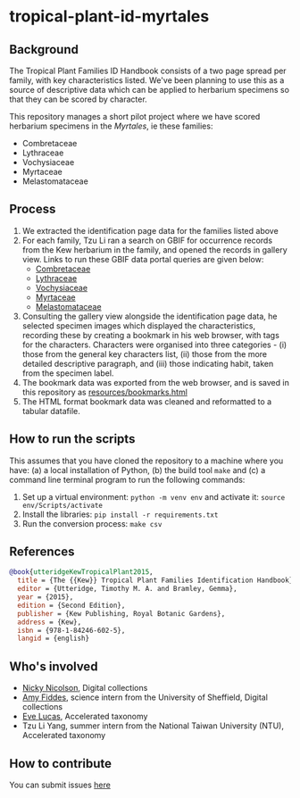 # tropical-plant-id-myrtales

## Background

The Tropical Plant Families ID Handbook consists of a two page spread per family, with key characteristics listed. We've been planning to use this as a source of descriptive data which can be applied to herbarium specimens so that they can be scored by character.

This repository manages a short pilot project where we have scored herbarium specimens in the *Myrtales*, ie these families:

- Combretaceae
- Lythraceae
- Vochysiaceae
- Myrtaceae 
- Melastomataceae

## Process

1. We extracted the identification page data for the families listed above
2. For each family, Tzu Li ran a search on GBIF for occurrence records from the Kew herbarium in the family, and opened the records in gallery view. Links to run these GBIF data portal queries are given below:
    - [Combretaceae](https://www.gbif.org/occurrence/gallery?dataset_key=cd6e21c8-9e8a-493a-8a76-fbf7862069e5&taxon_key=2431&advanced=1)
    - [Lythraceae](https://www.gbif.org/occurrence/gallery?dataset_key=cd6e21c8-9e8a-493a-8a76-fbf7862069e5&taxon_key=6684&advanced=1)
    - [Vochysiaceae](https://www.gbif.org/occurrence/gallery?dataset_key=cd6e21c8-9e8a-493a-8a76-fbf7862069e5&taxon_key=3231623&advanced=1)
    - [Myrtaceae](https://www.gbif.org/occurrence/gallery?dataset_key=cd6e21c8-9e8a-493a-8a76-fbf7862069e5&taxon_key=5014&advanced=1) 
    - [Melastomataceae](https://www.gbif.org/occurrence/gallery?dataset_key=cd6e21c8-9e8a-493a-8a76-fbf7862069e5&taxon_key=6683&advanced=1)
3. Consulting the gallery view alongside the identification page data, he selected specimen images which displayed the characteristics, recording these by creating a bookmark in his web browser, with tags for the characters. Characters were organised into three categories - (i) those from the general key characters list, (ii) those from the more detailed descriptive paragraph, and (iii) those indicating habit, taken from the specimen label.
4. The bookmark data was exported from the web browser, and is saved in this repository as [resources/bookmarks.html](resources/bookmarks.html)
5. The HTML format bookmark data was cleaned and reformatted to a tabular datafile.

## How to run the scripts

This assumes that you have cloned the repository to a machine where you have: (a) a local installation of Python, (b) the build tool `make` and (c) a command line terminal program to run the following commands:

1. Set up a virtual environment: `python -m venv env` and activate it: `source env/Scripts/activate`
2. Install the libraries: `pip install -r requirements.txt`
3. Run the conversion process: `make csv`

## References
```bibtex
@book{utteridgeKewTropicalPlant2015,
  title = {The {{Kew}} Tropical Plant Families Identification Handbook},
  editor = {Utteridge, Timothy M. A. and Bramley, Gemma},
  year = {2015},
  edition = {Second Edition},
  publisher = {Kew Publishing, Royal Botanic Gardens},
  address = {Kew},
  isbn = {978-1-84246-602-5},
  langid = {english}
```

## Who's involved

- [Nicky Nicolson](https://github.com/nickynicolson), Digital collections
- [Amy Fiddes](https://github.com/amyfiddes), science intern from the University of Sheffield, Digital collections
- [Eve Lucas](https://github.com/el12kg), Accelerated taxonomy
- Tzu Li Yang, summer intern from the National Taiwan University (NTU), Accelerated taxonomy

## How to contribute

You can submit issues [here](https://github.com/KewBridge/tropical-plant-id-myrtales/issues)
